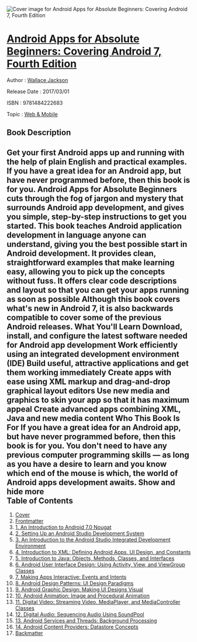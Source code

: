 ![Cover image for Android Apps for Absolute Beginners: Covering Android 7, Fourth Edition](https://imgdetail.ebookreading.net/cover/cover/web_mobile/EB9781484222683.jpg)

[Android Apps for Absolute Beginners: Covering Android 7, Fourth Edition](https://ebookreading.net/view/book/Android+Apps+for+Absolute+Beginners%3A+Covering+Android+7%2C+Fourth+Edition-EB9781484222683_1.html "Android Apps for Absolute Beginners: Covering Android 7, Fourth Edition")
====================================================================================================================

Author : [Wallace Jackson](https://ebookreading.net/search/author/Wallace+Jackson)

Release Date : 2017/03/01

ISBN : 9781484222683

Topic : [Web & Mobile](https://ebookreading.net/search/category/web-mobile)

Book Description
-----------------

 Get your first Android apps up and running with the help of plain English and practical examples. If you have a great idea for an Android app, but have never programmed before, then this book is for you. Android Apps for Absolute Beginners cuts through the fog of jargon and mystery that surrounds Android app development, and gives you simple, step-by-step instructions to get you started.
This book teaches Android application development in language anyone can understand, giving you the best possible start in Android development. It provides clean, straightforward examples that make learning easy, allowing you to pick up the concepts without fuss. It offers clear code descriptions and layout so that you can get your apps running as soon as possible
Although this book covers what's new in Android 7, it is also backwards compatible to cover some of the previous Android releases.
What You'll Learn
Download, install, and configure the latest software needed for Android app development
Work efficiently using an integrated development environment (IDE)
Build useful, attractive applications and get them working immediately
Create apps with ease using XML markup and drag-and-drop graphical layout editors
Use new media and graphics to skin your app so that it has maximum appeal
Create advanced apps combining XML, Java and new media content
Who This Book Is For
If you have a great idea for an Android app, but have never programmed before, then this book is for you. You don't need to have any previous computer programming skills — as long as you have a desire to learn and you know which end of the mouse is which, the world of Android apps development awaits.
        Show and hide more                
Table of Contents
-----------------

1. [Cover](https://ebookreading.net/view/book/Android+Apps+for+Absolute+Beginners%3A+Covering+Android+7%2C+Fourth+Edition-EB9781484222683_1.html)
1. [Frontmatter](https://ebookreading.net/view/book/Android+Apps+for+Absolute+Beginners%3A+Covering+Android+7%2C+Fourth+Edition-EB9781484222683_2.html)
1. [1. An Introduction to Android 7.0 Nougat](https://ebookreading.net/view/book/Android+Apps+for+Absolute+Beginners%3A+Covering+Android+7%2C+Fourth+Edition-EB9781484222683_3.html)
1. [2. Setting Up an Android Studio Development System](https://ebookreading.net/view/book/Android+Apps+for+Absolute+Beginners%3A+Covering+Android+7%2C+Fourth+Edition-EB9781484222683_4.html)
1. [3. An Introduction to the Android Studio Integrated Development Environment](https://ebookreading.net/view/book/Android+Apps+for+Absolute+Beginners%3A+Covering+Android+7%2C+Fourth+Edition-EB9781484222683_5.html)
1. [4. Introduction to XML: Defining Android Apps, UI Design, and Constants](https://ebookreading.net/view/book/Android+Apps+for+Absolute+Beginners%3A+Covering+Android+7%2C+Fourth+Edition-EB9781484222683_6.html)
1. [5. Introduction to Java: Objects, Methods, Classes, and Interfaces](https://ebookreading.net/view/book/Android+Apps+for+Absolute+Beginners%3A+Covering+Android+7%2C+Fourth+Edition-EB9781484222683_7.html)
1. [6. Android User Interface Design: Using Activity, View, and ViewGroup Classes](https://ebookreading.net/view/book/Android+Apps+for+Absolute+Beginners%3A+Covering+Android+7%2C+Fourth+Edition-EB9781484222683_8.html)
1. [7. Making Apps Interactive: Events and Intents](https://ebookreading.net/view/book/Android+Apps+for+Absolute+Beginners%3A+Covering+Android+7%2C+Fourth+Edition-EB9781484222683_9.html)
1. [8. Android Design Patterns: UI Design Paradigms](https://ebookreading.net/view/book/Android+Apps+for+Absolute+Beginners%3A+Covering+Android+7%2C+Fourth+Edition-EB9781484222683_10.html)
1. [9. Android Graphic Design: Making UI Designs Visual](https://ebookreading.net/view/book/Android+Apps+for+Absolute+Beginners%3A+Covering+Android+7%2C+Fourth+Edition-EB9781484222683_11.html)
1. [10. Android Animation: Image and Procedural Animation](https://ebookreading.net/view/book/Android+Apps+for+Absolute+Beginners%3A+Covering+Android+7%2C+Fourth+Edition-EB9781484222683_12.html)
1. [11. Digital Video: Streaming Video, MediaPlayer, and MediaController Classes](https://ebookreading.net/view/book/Android+Apps+for+Absolute+Beginners%3A+Covering+Android+7%2C+Fourth+Edition-EB9781484222683_13.html)
1. [12. Digital Audio: Sequencing Audio Using SoundPool](https://ebookreading.net/view/book/Android+Apps+for+Absolute+Beginners%3A+Covering+Android+7%2C+Fourth+Edition-EB9781484222683_14.html)
1. [13. Android Services and Threads: Background Processing](https://ebookreading.net/view/book/Android+Apps+for+Absolute+Beginners%3A+Covering+Android+7%2C+Fourth+Edition-EB9781484222683_15.html)
1. [14. Android Content Providers: Datastore Concepts](https://ebookreading.net/view/book/Android+Apps+for+Absolute+Beginners%3A+Covering+Android+7%2C+Fourth+Edition-EB9781484222683_16.html)
1. [Backmatter](https://ebookreading.net/view/book/Android+Apps+for+Absolute+Beginners%3A+Covering+Android+7%2C+Fourth+Edition-EB9781484222683_17.html)
